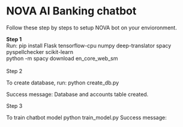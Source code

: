 # NOVA AI Banking chatbot

Follow these step by steps to setup NOVA bot on your envioronment.

<b>Step 1</b><br>
Run: pip install Flask tensorflow-cpu numpy deep-translator spacy pyspellchecker scikit-learn<br>
python -m spacy download en_core_web_sm<br>
<br>
Step 2

To create database, run:
python create_db.py

Success message: Database and accounts table created.

Step 3

To train chatbot model
python train_model.py
Success message: 
